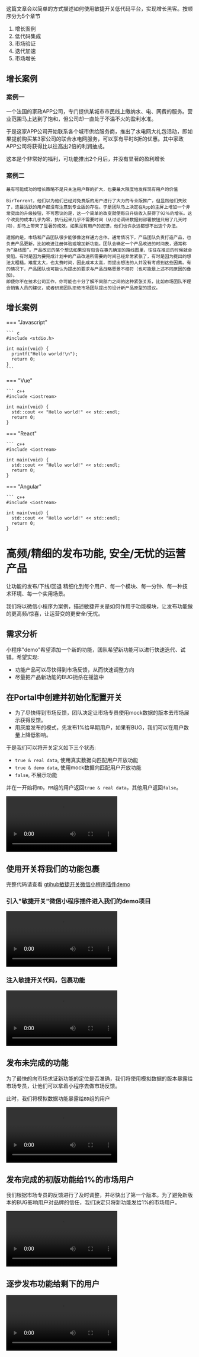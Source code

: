 
这篇文章会以简单的方式描述如何使用敏捷开关低代码平台，实现增长黑客。按顺序分为5个章节

1. 增长案例
2. 低代码集成
3. 市场验证
4. 迭代加速
5. 市场增长

## 增长案例

### 案例一
一个法国的家政APP公司，专门提供某城市市民线上缴纳水、电、网费的服务。营业范围马上达到了饱和，但公司却一直处于不温不火的盈利水准。

于是这家APP公司开始联系各个城市供给服务商，推出了水电网大礼包活动，即如果提前购买某3家公司的联合水电网服务，可以享有平时8折的优惠。其中家政APP公司将获得比以往高出2倍的利润抽成。

这本是个非常好的福利，可功能推出2个月后，并没有显著的盈利增长

### 案例二



    最有可能成功的增长策略不是只关注用户群的扩大，也要最大限度地发挥现有用户的价值

    BirTorrent，他们以为他们已经对免费版的用户进行了大力的专业版推广，但显然他们失败了，连最活跃的用户都没有注意到专业版的存在。于是团队马上决定在App的主屏上增加一个非常突出的升级按钮，不可思议的是，这一个简单的改变就使每日升级收入获得了92％的增长。这个改变的成本几乎为零，执行起来几乎不需要时间（从讨论调研数据到部署按钮只用了几天时间），却马上带来了显著的成效。如果没有用户的反馈，他们也许永远都想不出这个办法。

    遗憾的是，市场和产品团队很少能够像这样通力合作。通常情况下，产品团队负责打造产品，也负责产品更新，比如改进注册体验或增加新功能。团队会确定一个产品改进的时间表，通常称为“路线图”。产品改进的某个想法如果没有包含在事先确定的路线图里，往往在推进的时候就会受阻。有时是因为要完成计划中的产品改进所需要的时间已经非常紧张了，有时是因为提出的想法太粗糙，难度太大，也太费时间，因此成本太高，而提出想法的人并没有考虑到这些因素。有的情况下，产品团队也可能认为提出的要求与产品战略愿景不相符（也可能是上述不同原因的叠加）。
    即使你不在技术公司工作，你可能也十分了解不同部门之间的这种紧张关系，比如市场团队不理会销售人员的建议，或者研发团队拒绝市场团队提出的设计新产品原型的提议。



## 增长案例


=== "Javascript"

    ``` c
    #include <stdio.h>

    int main(void) {
      printf("Hello world!\n");
      return 0;
    }
    ```

=== "Vue"

    ``` c++
    #include <iostream>

    int main(void) {
      std::cout << "Hello world!" << std::endl;
      return 0;
    }

=== "React"

    ``` c++
    #include <iostream>

    int main(void) {
      std::cout << "Hello world!" << std::endl;
      return 0;
    }

=== "Angular"

    ``` c++
    #include <iostream>

    int main(void) {
      std::cout << "Hello world!" << std::endl;
      return 0;
    }




# 高频/精细的发布功能, 安全/无忧的运营产品

让功能的发布/下线/回退 精细化到每个用户、每一个模块、每一分钟、每一种技术环境、每一个实用场景。

我们将以微信小程序为案例，描述敏捷开关是如何作用于功能模块，让发布功能做的更高频/惊喜，让运营变的更安全/无忧。

## 需求分析

小程序"demo"希望添加一个新的功能，团队希望新功能可以进行快速迭代、试错。希望实现:

- 功能产品可以尽快得到市场反馈，从而快速调整方向
- 尽量把产品新功能的BUG扼杀在摇篮中

## 在Portal中创建并初始化配置开关

- 为了尽快得到市场反馈，团队决定让市场专员使用mock数据的版本去市场展示获得反馈。
- 用灰度发布的模式，先发布1%给早期用户，如果有BUG，我们可以在用户数量上降低影响。

于是我们可以将开关定义如下三个状态:

- `true & real data`, 使用真实数据向匹配用户开放功能
- `true & demo data`, 使用mock数据向匹配用户开放功能
- `false`,  不展示功能

并在一开始将`RD`，`PM`组的用户返回`true & real data`，其他用户返回`false`。

![type:video](./videos/建立开关并初始化配置.mp4)


## 使用开关将我们的功能包裹

完整代码请查看 [gtihub敏捷开关微信小程序插件demo](https://github.com/feature-flags-co/ffc-sdk-wechat-miniprogram/tree/main/demo) 

### 引入"敏捷开关"微信小程序插件进入我们的demo项目

![type:video](./videos/引入微信小程序SDK.mp4)

### 注入敏捷开关代码，包裹功能

![type:video](./videos/使用开关将我们的功能包裹.mp4)

## 发布未完成的功能

为了最快的向市场求证新功能的定位是否准确，我们将使用模拟数据的版本暴露给市场专员，让他们可以拿着小程序去做市场反馈。

此时，我们将模拟数据功能暴露给`BD`组的用户

![type:video](./videos/发布未完成的功能.mp4)


## 发布完成的初版功能给1%的市场用户

我们根据市场专员的反馈进行了及时调整，并尽快出了第一个版本。为了避免新版本的BUG影响用户对品牌的信任，我们决定只将新功能发给1%的市场用户。

![type:video](./videos/发布完成的初版功能给1%的市场用户.mp4)


## 逐步发布功能给剩下的用户

![type:video](./videos/逐步发布功能给剩下的用户.mp4)







